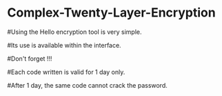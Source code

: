 # Complex-Twenty-Layer-Encryption
#Using the Hello encryption tool is very simple.

#Its use is available within the interface.

#Don't forget  !!!

#Each code written is valid for 1 day only.

#After 1 day, the same code cannot crack the password.
